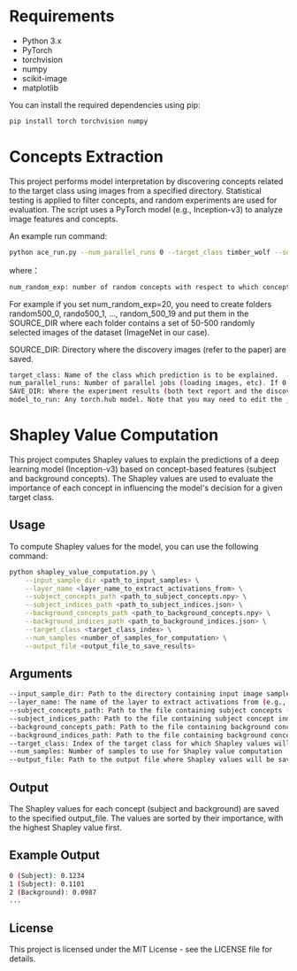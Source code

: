 # Requirements

- Python 3.x
- PyTorch
- torchvision
- numpy
- scikit-image
- matplotlib

You can install the required dependencies using pip:

```bash
pip install torch torchvision numpy
```


# Concepts Extraction

This project performs model interpretation by discovering concepts related to the target class using images from a specified directory. Statistical testing is applied to filter concepts, and random experiments are used for evaluation. The script uses a PyTorch model (e.g., Inception-v3) to analyze image features and concepts.

An example run command:

```bash
python ace_run.py --num_parallel_runs 0 --target_class timber_wolf --source_dir SOURCE_DIR_foreground --working_dir SAVE_DIR --model_to_run inception_v3 --labels_path imagenet_class_index.json --feature_names Mixed_7c --num_random_exp 20 --max_imgs 50 --min_imgs 30
```
where：
```bash
num_random_exp: number of random concepts with respect to which concept-activaion-vectors
```
For example if you set num_random_exp=20, you need to create folders random500_0, rando500_1, ..., random_500_19 and put them in the SOURCE_DIR where each folder contains a set of 50-500 randomly selected images of the dataset (ImageNet in our case).

SOURCE_DIR: Directory where the discovery images (refer to the paper) are saved. 

```bash
target_class: Name of the class which prediction is to be explained.
num_parallel_runs: Number of parallel jobs (loading images, etc). If 0, parallel processing is deactivated.
SAVE_DIR: Where the experiment results (both text report and the discovered concept examples) are saved.
model_to_run: Any torch.hub model. Note that you may need to edit the _get_gradients function in CICE.py.
```

# Shapley Value Computation

This project computes Shapley values to explain the predictions of a deep learning model (Inception-v3) based on concept-based features (subject and background concepts). The Shapley values are used to evaluate the importance of each concept in influencing the model's decision for a given target class.

## Usage

To compute Shapley values for the model, you can use the following command:
```bash
python shapley_value_computation.py \
    --input_sample_dir <path_to_input_samples> \
    --layer_name <layer_name_to_extract_activations_from> \
    --subject_concepts_path <path_to_subject_concepts.npy> \
    --subject_indices_path <path_to_subject_indices.json> \
    --background_concepts_path <path_to_background_concepts.npy> \
    --background_indices_path <path_to_background_indices.json> \
    --target_class <target_class_index> \
    --num_samples <number_of_samples_for_computation> \
    --output_file <output_file_to_save_results>
```
## Arguments
```bash
--input_sample_dir: Path to the directory containing input image samples.
--layer_name: The name of the layer to extract activations from (e.g., 'Mixed_7c').
--subject_concepts_path: Path to the file containing subject concepts (in .npy format).
--subject_indices_path: Path to the file containing subject concept indices (in .json format).
--background_concepts_path: Path to the file containing background concepts (in .npy format).
--background_indices_path: Path to the file containing background concept indices (in .json format).
--target_class: Index of the target class for which Shapley values will be computed.
--num_samples: Number of samples to use for Shapley value computation .
--output_file: Path to the output file where Shapley values will be saved.
```
## Output
The Shapley values for each concept (subject and background) are saved to the specified output_file. The values are sorted by their importance, with the highest Shapley value first.

## Example Output
```bash
0 (Subject): 0.1234
1 (Subject): 0.1101
2 (Background): 0.0987
...
```
## License
This project is licensed under the MIT License - see the LICENSE file for details.
